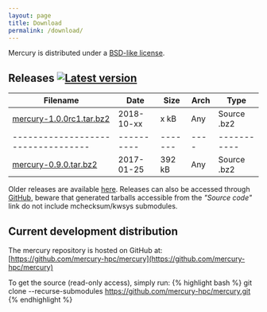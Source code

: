 ```yaml
---
layout: page
title: Download
permalink: /download/
---
```


Mercury is distributed under a [BSD-like license][license].

## Releases [![Latest version][mercury-release-svg]][mercury-release-link]

Filename                           | Date       | Size    | Arch | Type
---------------------------------- | ---------- | ------- | ---- | -----------
[mercury-1.0.0rc1.tar.bz2][1.0.0rc1] | 2018-10-xx | x kB  | Any  | Source .bz2
---------------------------------- | ---------- | ------- | ---- | -----------
[mercury-0.9.0.tar.bz2][0.9.0]     | 2017-01-25 | 392 kB  | Any  | Source .bz2

Older releases are available [here][ftp]. Releases can also be accessed
through [GitHub][gh-releases], beware that generated tarballs accessible from
the *"Source code"* link do not include mchecksum/kwsys submodules.

## Current development distribution

The mercury repository is hosted on GitHub at:
[https://github.com/mercury-hpc/mercury](https://github.com/mercury-hpc/mercury)

To get the source (read-only access), simply run:
{% highlight bash %}
git clone --recurse-submodules https://github.com/mercury-hpc/mercury.git 
{% endhighlight %}

[mercury-release-svg]: https://img.shields.io/github/release/mercury-hpc/mercury.svg
[mercury-release-link]: https://github.com/mercury-hpc/mercury/releases/latest
[license]: https://github.com/mercury-hpc/mercury/blob/master/COPYING
[1.0.0rc1]: https://github.com/mercury-hpc/mercury/releases/download/v1.0.0/mercury-1.0.0rc1.tar.bz2
[0.9.0]: https://github.com/mercury-hpc/mercury/releases/download/v0.9.0/mercury-0.9.0.tar.bz2
[ftp]: ftp://ftp.mcs.anl.gov/pub/mercury/releases/
[gh-releases]: https://github.com/mercury-hpc/mercury/releases
